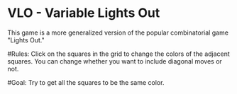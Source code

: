 # VLO - Variable Lights Out

This game is a more generalized version of the popular combinatorial game "Lights Out."  

#Rules: Click on the squares in the grid to change the colors of the adjacent squares. You can change whether you want to include diagonal moves or not. 

#Goal: Try to get all the squares to be the same color.

